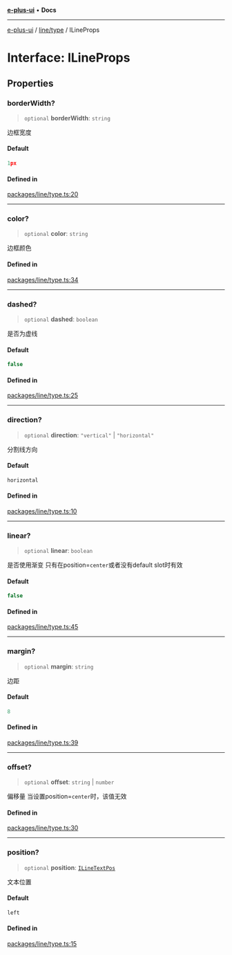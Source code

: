 [**e-plus-ui**](../../../README.md) • **Docs**

***

[e-plus-ui](../../../modules.md) / [line/type](../README.md) / ILineProps

# Interface: ILineProps

## Properties

### borderWidth?

> `optional` **borderWidth**: `string`

边框宽度

#### Default

```ts
1px
```

#### Defined in

[packages/line/type.ts:20](https://github.com/c-eqian/e-plus-ui/blob/583356870441cbe8e3c917dfd7ad56ce5ac6f88a/packages/line/type.ts#L20)

***

### color?

> `optional` **color**: `string`

边框颜色

#### Defined in

[packages/line/type.ts:34](https://github.com/c-eqian/e-plus-ui/blob/583356870441cbe8e3c917dfd7ad56ce5ac6f88a/packages/line/type.ts#L34)

***

### dashed?

> `optional` **dashed**: `boolean`

是否为虚线

#### Default

```ts
false
```

#### Defined in

[packages/line/type.ts:25](https://github.com/c-eqian/e-plus-ui/blob/583356870441cbe8e3c917dfd7ad56ce5ac6f88a/packages/line/type.ts#L25)

***

### direction?

> `optional` **direction**: `"vertical"` \| `"horizontal"`

分割线方向

#### Default

```ts
horizontal
```

#### Defined in

[packages/line/type.ts:10](https://github.com/c-eqian/e-plus-ui/blob/583356870441cbe8e3c917dfd7ad56ce5ac6f88a/packages/line/type.ts#L10)

***

### linear?

> `optional` **linear**: `boolean`

是否使用渐变
只有在position=`center`或者没有default slot时有效

#### Default

```ts
false
```

#### Defined in

[packages/line/type.ts:45](https://github.com/c-eqian/e-plus-ui/blob/583356870441cbe8e3c917dfd7ad56ce5ac6f88a/packages/line/type.ts#L45)

***

### margin?

> `optional` **margin**: `string`

边距

#### Default

```ts
8
```

#### Defined in

[packages/line/type.ts:39](https://github.com/c-eqian/e-plus-ui/blob/583356870441cbe8e3c917dfd7ad56ce5ac6f88a/packages/line/type.ts#L39)

***

### offset?

> `optional` **offset**: `string` \| `number`

偏移量
当设置position=`center`时，该值无效

#### Defined in

[packages/line/type.ts:30](https://github.com/c-eqian/e-plus-ui/blob/583356870441cbe8e3c917dfd7ad56ce5ac6f88a/packages/line/type.ts#L30)

***

### position?

> `optional` **position**: [`ILineTextPos`](../type-aliases/ILineTextPos.md)

文本位置

#### Default

```ts
left
```

#### Defined in

[packages/line/type.ts:15](https://github.com/c-eqian/e-plus-ui/blob/583356870441cbe8e3c917dfd7ad56ce5ac6f88a/packages/line/type.ts#L15)
